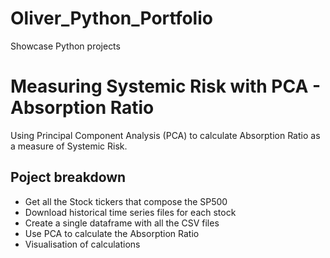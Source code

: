 # Oliver_Python_Portfolio
Showcase Python projects
# Measuring Systemic Risk with PCA - Absorption Ratio
Using Principal Component Analysis (PCA) to calculate Absorption Ratio as a measure of Systemic Risk.
## Poject breakdown
- Get all the Stock tickers that compose the SP500
- Download historical time series files for each stock
- Create a single dataframe with all the CSV files
- Use PCA to calculate the Absorption Ratio
- Visualisation of calculations
